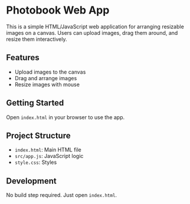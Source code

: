 # Photobook Web App

This is a simple HTML/JavaScript web application for arranging resizable images on a canvas. Users can upload images, drag them around, and resize them interactively.

## Features
- Upload images to the canvas
- Drag and arrange images
- Resize images with mouse

## Getting Started
Open `index.html` in your browser to use the app.

## Project Structure
- `index.html`: Main HTML file
- `src/app.js`: JavaScript logic
- `style.css`: Styles

## Development
No build step required. Just open `index.html`.
